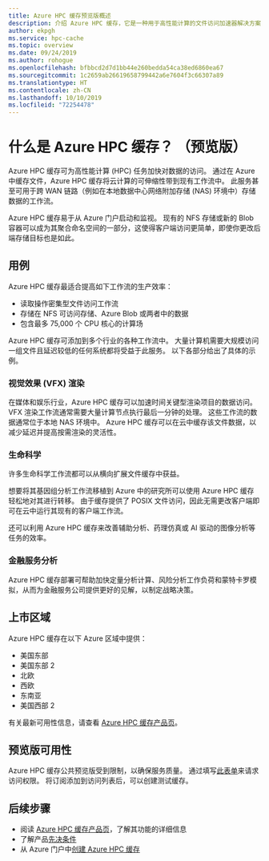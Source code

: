 ```yaml
---
title: Azure HPC 缓存预览版概述
description: 介绍 Azure HPC 缓存，它是一种用于高性能计算的文件访问加速器解决方案
author: ekpgh
ms.service: hpc-cache
ms.topic: overview
ms.date: 09/24/2019
ms.author: rohogue
ms.openlocfilehash: bfbbcd2d7d1bb44e260bedda54ca38ed6860ea67
ms.sourcegitcommit: 1c2659ab26619658799442a6e7604f3c66307a89
ms.translationtype: HT
ms.contentlocale: zh-CN
ms.lasthandoff: 10/10/2019
ms.locfileid: "72254478"
---
```

# <a name="what-is-azure-hpc-cache-preview"></a>什么是 Azure HPC 缓存？ （预览版）

Azure HPC 缓存可为高性能计算 (HPC) 任务加快对数据的访问。 通过在 Azure 中缓存文件，Azure HPC 缓存将云计算的可伸缩性带到现有工作流中。 此服务甚至可用于跨 WAN 链路（例如在本地数据中心网络附加存储 (NAS) 环境中）存储数据的工作流。

Azure HPC 缓存易于从 Azure 门户启动和监视。 现有的 NFS 存储或新的 Blob 容器可以成为其聚合命名空间的一部分，这使得客户端访问更简单，即使你更改后端存储目标也是如此。

## <a name="use-cases"></a>用例

Azure HPC 缓存最适合提高如下工作流的生产效率：

* 读取操作密集型文件访问工作流
* 存储在 NFS 可访问存储、Azure Blob 或两者中的数据
* 包含最多 75,000 个 CPU 核心的计算场

Azure HPC 缓存可添加到多个行业的各种工作流中。 大量计算机需要大规模访问一组文件且延迟较低的任何系统都将受益于此服务。 以下各部分给出了具体的示例。

### <a name="visual-effects-vfx-rendering"></a>视觉效果 (VFX) 渲染

在媒体和娱乐行业，Azure HPC 缓存可以加速时间关键型渲染项目的数据访问。 VFX 渲染工作流通常需要大量计算节点执行最后一分钟的处理。 这些工作流的数据通常位于本地 NAS 环境中。 Azure HPC 缓存可以在云中缓存该文件数据，以减少延迟并提高按需渲染的灵活性。

### <a name="life-sciences"></a>生命科学

许多生命科学工作流都可以从横向扩展文件缓存中获益。

想要将其基因组分析工作流移植到 Azure 中的研究所可以使用 Azure HPC 缓存轻松地对其进行转移。 由于缓存提供了 POSIX 文件访问，因此无需更改客户端即可在云中运行其现有的客户端工作流。

还可以利用 Azure HPC 缓存来改善辅助分析、药理仿真或 AI 驱动的图像分析等任务的效率。

### <a name="financial-services-analytics"></a>金融服务分析

Azure HPC 缓存部署可帮助加快定量分析计算、风险分析工作负荷和蒙特卡罗模拟，从而为金融服务公司提供更好的见解，以制定战略决策。

## <a name="region-availability"></a>上市区域

Azure HPC 缓存在以下 Azure 区域中提供：

* 美国东部
* 美国东部 2
* 北欧
* 西欧
* 东南亚
* 美国西部 2

有关最新可用性信息，请查看 [Azure HPC 缓存产品页](https://azure.microsoft.com/services/hpc-cache)。

## <a name="preview-availability"></a>预览版可用性

Azure HPC 缓存公共预览版受到限制，以确保服务质量。 通过填写[此表单](https://aka.ms/onboard-hpc-cache)来请求访问权限。 将订阅添加到访问列表后，可以创建测试缓存。

## <a name="next-steps"></a>后续步骤

* 阅读 [Azure HPC 缓存产品页](https://azure.microsoft.com/services/hpc-cache)，了解其功能的详细信息
* 了解产品[先决条件](hpc-cache-prereqs.md)
* 从 Azure 门户中[创建 Azure HPC 缓存](hpc-cache-create.md)
